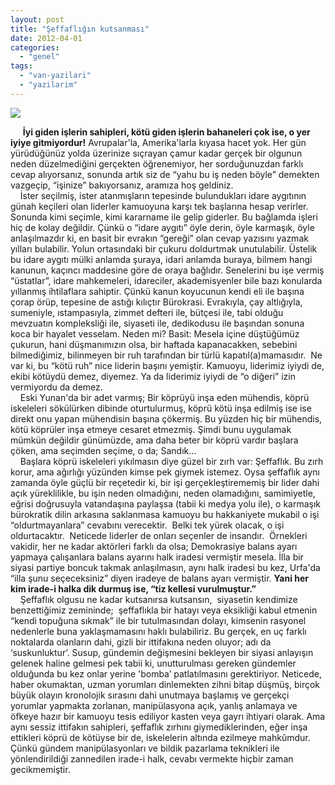 ```yaml
---
layout: post
title: "Şeffaflığın kutsanması"
date: 2012-04-01
categories: 
  - "genel"
tags: 
  - "van-yazilari"
  - "yazilarim"
---
```


[![](/images/iso9001.jpg)](http://www.artibel.com.tr/artibel%20resim/iso9001.jpg)

     **İyi giden işlerin sahipleri, kötü giden işlerin bahaneleri çok ise, o yer iyiye gitmiyordur!** Avrupalar'la, Amerika'larla kıyasa hacet yok. Her gün yürüdüğünüz yolda üzerinize sıçrayan çamur kadar gerçek bir olgunun neden düzelmediğini gerçekten öğrenemiyor, her sorduğunuzdan farklı cevap alıyorsanız, sonunda artık siz de “yahu bu iş neden böyle” demekten vazgeçip, “işinize” bakıyorsanız, aramıza hoş geldiniz.  
    İster seçilmiş, ister atanmışların tepesinde bulundukları idare aygıtının günah keçileri olan liderler kamuoyuna karşı tek başlarına hesap verirler. Sonunda kimi seçimle, kimi kararname ile gelip giderler. Bu bağlamda işleri hiç de kolay değildir. Çünkü o “idare aygıtı” öyle derin, öyle karmaşık, öyle anlaşılmazdır ki, en basit bir evrakın “gereği” olan cevap yazısını yazmak yılları bulabilir. Yolun ortasındaki bir çukuru doldurtmak unutulabilir. Üstelik bu idare aygıtı mülki anlamda şuraya, idari anlamda buraya, bilmem hangi kanunun, kaçıncı maddesine göre de oraya bağlıdır. Senelerini bu işe vermiş “üstatlar”, idare mahkemeleri, idareciler, akademisyenler bile bazı konularda yıllanmış ihtilaflara sahiptir. Çünkü kanun koyucunun kendi eli ile başına çorap örüp, tepesine de astığı kılıçtır Bürokrasi. Evrakıyla, çay altlığıyla, sumeniyle, ıstampasıyla, zimmet defteri ile, bütçesi ile, tabi olduğu mevzuatın kompleksliği ile, siyaseti ile, dedikodusu ile başından sonuna koca bir hayalet vesselam. Neden mi? Basit: Mesela içine düştüğümüz çukurun, hani düşmanımızın olsa, bir haftada kapanacakken, sebebini bilmediğimiz, bilinmeyen bir ruh tarafından bir türlü kapatıl(a)mamasıdır.  Ne var ki, bu “kötü ruh” nice liderin başını yemiştir. Kamuoyu, liderimiz iyiydi de, ekibi kötüydü demez, diyemez. Ya da liderimiz iyiydi de “o diğeri” izin vermiyordu da demez.  
    Eski Yunan'da bir adet varmış; Bir köprüyü inşa eden mühendis, köprü iskeleleri sökülürken dibinde oturtulurmuş, köprü kötü inşa edilmiş ise ise direkt onu yapan mühendisin başına çökermiş. Bu yüzden hiç bir mühendis, kötü köprüler inşa etmeye cesaret etmezmiş. Şimdi bunu uygulamak mümkün değildir günümüzde, ama daha beter bir köprü vardır başlara çöken, ama seçimden seçime, o da; Sandık…  
    Başlara köprü iskeleleri yıkılmasın diye güzel bir zırh var: Şeffaflık. Bu zırh korur, ama ağırlığı yüzünden kimse pek giymek istemez. Oysa şeffaflık aynı zamanda öyle güçlü bir reçetedir ki, bir işi gerçekleştirememiş bir lider dahi açık yüreklilikle, bu işin neden olmadığını, neden olamadığını, samimiyetle, eğrisi doğrusuyla vatandaşına paylaşsa (tabii ki medya yolu ile), o karmaşık bürokratik dilin arkasına saklanmasa kamuoyu bu hakkaniyete mukabil o işi “oldurtmayanlara” cevabını verecektir.  Belki tek yürek olacak, o işi oldurtacaktır.  Neticede liderler de onları seçenler de insandır.  Örnekleri vakidir, her ne kadar aktörleri farklı da olsa; Demokrasiye balans ayarı yapmaya çalışanlara balans ayarını halk iradesi vermiştir mesela. İlla bir siyasi partiye boncuk takmak anlaşılmasın, aynı halk iradesi bu kez, Urfa'da “illa şunu seçeceksiniz” diyen iradeye de balans ayarı vermiştir. **Yani her kim irade-i halka dik durmuş ise, “tiz kellesi vurulmuştur.”**  
    Şeffaflık olgusu ne kadar kutsanırsa kutsansın,  siyasetin kendimize benzettiğimiz zemininde;  şeffaflıkla bir hatayı veya eksikliği kabul etmenin “kendi topuğuna sıkmak” ile bir tutulmasından dolayı, kimsenin rasyonel nedenlerle buna yaklaşmamasını haklı bulabiliriz. Bu gerçek, en uç farklı noktalarda olanların dahi, gizli bir ittifakına neden oluyor; adı da ‘suskunluktur’. Susup, gündemin değişmesini bekleyen bir siyasi anlayışın gelenek haline gelmesi pek tabii ki, unutturulması gereken gündemler olduğunda bu kez onlar yerine 'bomba’ patlatılmasını gerektiriyor. Neticede, haber okumaktan, uzman yorumları dinlemekten zihni bitap düşmüş, birçok büyük olayın kronolojik sırasını dahi unutmaya başlamış ve gerçekçi yorumlar yapmakta zorlanan, manipülasyona açık, yanlış anlamaya ve öfkeye hazır bir kamuoyu tesis ediliyor kasten veya gayrı ihtiyari olarak. Ama aynı sessiz ittifakın sahipleri, şeffaflık zırhını giymediklerinden, eğer inşa ettikleri köprü de kötüyse bir de, iskelelerin altında ezilmeye mahkûmdur. Çünkü gündem manipülasyonları ve bildik pazarlama teknikleri ile yönlendirildiği zannedilen irade-i halk, cevabı vermekte hiçbir zaman gecikmemiştir.
